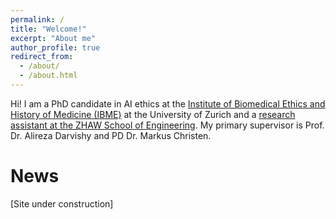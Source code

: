 ```yaml
---
permalink: /
title: "Welcome!"
excerpt: "About me"
author_profile: true
redirect_from: 
  - /about/
  - /about.html
---
```


Hi! I am a PhD candidate in AI ethics at the [Institute of Biomedical Ethics and History of Medicine (IBME)](https://www.ibme.uzh.ch/en.html) at the University of Zurich and a [research assistant at the ZHAW School of Engineering](https://www.zhaw.ch/en/about-us/person/piee/). My primary supervisor is Prof. Dr. Alireza Darvishy and PD Dr. Markus Christen. 

News
======
[Site under construction]


